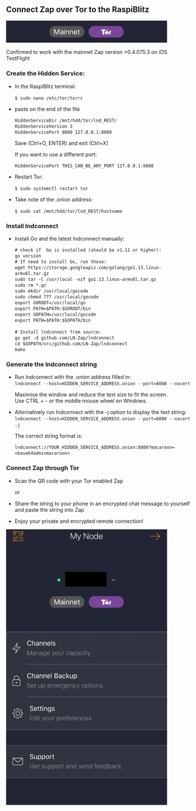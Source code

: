 ## Connect Zap over Tor to the RaspiBlitz

<p align="left">
  <img width="440" src="images/zap_on_tor_logo.jpg">
</p>
Confirmed to work with the mainnet Zap version >0.4.075.3 on iOS TestFlight

### Create the Hidden Service:
* In the RaspiBlitz terminal:  

    `$ sudo nano /etc/tor/torrc`

* paste on the end of the file
    ```
    HiddenServiceDir /mnt/hdd/tor/lnd_REST/
    HiddenServiceVersion 3
    HiddenServicePort 8080 127.0.0.1:8080
    ```

    Save (Ctrl+O, ENTER) and exit (Ctrl+X)

    If you want to use a different port:
    ```
    HiddenServicePort THIS_CAN_BE_ANY_PORT 127.0.0.1:8080
    ```

* Restart Tor:  

    `$ sudo systemctl restart tor`
    
* Take note of the .onion address:

    `$ sudo cat /mnt/hdd/tor/lnd_REST/hostname`

### Install lndconnect

* Install Go and the latest lndconnect manually:

    ```
    # check if  Go is installed (should be v1.11 or higher):  
    go version 
    # If need to install Go, run these:
    wget https://storage.googleapis.com/golang/go1.13.linux-armv6l.tar.gz
    sudo tar -C /usr/local -xzf go1.13.linux-armv6l.tar.gz
    sudo rm *.gz
    sudo mkdir /usr/local/gocode
    sudo chmod 777 /usr/local/gocode
    export GOROOT=/usr/local/go
    export PATH=$PATH:$GOROOT/bin
    export GOPATH=/usr/local/gocode
    export PATH=$PATH:$GOPATH/bin

    # Install lndconnect from source:
    go get -d github.com/LN-Zap/lndconnect
    cd $GOPATH/src/github.com/LN-Zap/lndconnect
    make
    ```

### Generate the lndconnect string
* Run lndconnect with the .onion address filled in:  
`lndconnect --host=HIDDEN_SERVICE_ADDRESS.onion --port=8080 --nocert`

    
    Maximise the window and reduce the text size to fit the screen.   
    Use CTRL + - or the middle mouse wheel on Windows.


* Alternatively run lndconnect with the -j option to display the text string:  
`lndconnect --host=HIDDEN_SERVICE_ADDRESS.onion --port=8080 --nocert -j`

    The correct string format is:
    ```
    lndconnect://YOUR_HIDDEN_SERVICE_ADDRESS.onion:8080?macaroon=<base64adminmacaroon>
    ```

### Connect Zap through Tor
* Scan the QR code with your Tor enabled Zap  

    or

* Share the string to your phone in an encrypted chat message to yourself and paste the string into Zap 

* Enjoy your private and encrypted remote connection!

<p align="left">
  <img width="440" src="images/zap_on_tor.jpg">
</p>